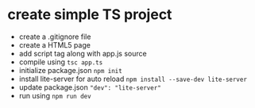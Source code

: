 # create simple TS project

- create a .gitignore file
- create a HTML5 page
- add script tag along with app.js source
- compile using ```tsc app.ts```
- initialize package.json ```npm init```
- install lite-server for auto reload ```npm install --save-dev lite-server```
- update package.json ```"dev": "lite-server"```
- run  using ```npm run dev```


